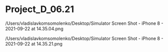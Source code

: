 # Project_D_06.21

/Users/vladislavkomsomolenko/Desktop/Simulator Screen Shot - iPhone 8 - 2021-09-22 at 14.35.04.png

/Users/vladislavkomsomolenko/Desktop/Simulator Screen Shot - iPhone 8 - 2021-09-22 at 14.35.21.png
